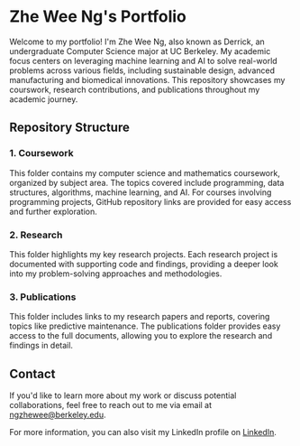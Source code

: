 # Zhe Wee Ng's Portfolio

Welcome to my portfolio! I'm Zhe Wee Ng, also known as Derrick, an undergraduate Computer Science major at UC Berkeley. My academic focus centers on leveraging machine learning and AI to solve real-world problems across various fields, including sustainable design, advanced manufacturing and biomedical innovations. This repository showcases my courswork, research contributions, and publications throughout my academic journey.

## Repository Structure

### 1. **Coursework**
   This folder contains my computer science and mathematics coursework, organized by subject area. The topics covered include programming, data structures, algorithms, machine learning, and AI. For courses involving programming projects, GitHub repository links are provided for easy access and further exploration.

### 2. **Research**
   This folder highlights my key research projects. Each research project is documented with supporting code and findings, providing a deeper look into my problem-solving approaches and methodologies.

### 3. **Publications**
   This folder includes links to my research papers and reports, covering topics like predictive maintenance. The publications folder provides easy access to the full documents, allowing you to explore the research and findings in detail.

## Contact
If you'd like to learn more about my work or discuss potential collaborations, feel free to reach out to me via email at [ngzhewee@berkeley.edu](mailto:ngzhewee@berkeley.edu).

For more information, you can also visit my LinkedIn profile on [LinkedIn]().
